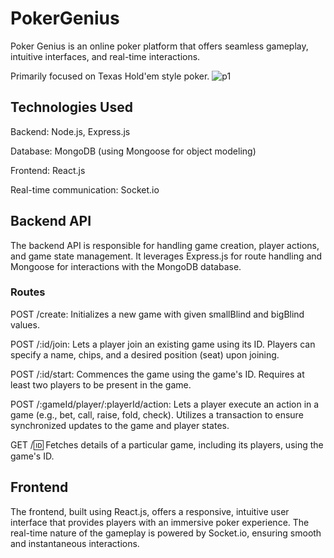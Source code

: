 # PokerGenius
Poker Genius is an online poker platform that offers seamless gameplay, intuitive interfaces, and real-time interactions.

Primarily focused on Texas Hold'em style poker. 
![p1](https://github.com/cainyong00/PokerGenius/assets/112453688/98afc1c5-e334-443e-9a25-d38b2b4fcb4a)

## **Technologies Used**

Backend: Node.js, Express.js

Database: MongoDB (using Mongoose for object modeling)

Frontend: React.js

Real-time communication: Socket.io


## **Backend API**

The backend API is responsible for handling game creation, player actions, and game state management. It leverages Express.js for route handling and Mongoose for interactions with the MongoDB database.

### Routes

POST /create: Initializes a new game with given smallBlind and bigBlind values.

POST /:id/join: Lets a player join an existing game using its ID. Players can specify a name, chips, and a desired position (seat) upon joining.

POST /:id/start: Commences the game using the game's ID. Requires at least two players to be present in the game.

POST /:gameId/player/:playerId/action: Lets a player execute an action in a game (e.g., bet, call, raise, fold, check). Utilizes a transaction to ensure synchronized updates to the game and player states.

GET /:id: Fetches details of a particular game, including its players, using the game's ID.

## **Frontend**
The frontend, built using React.js, offers a responsive, intuitive user interface that provides players with an immersive poker experience. The real-time nature of the gameplay is powered by Socket.io, ensuring smooth and instantaneous interactions.
